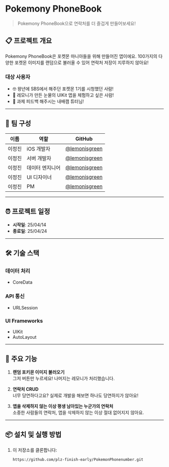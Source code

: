 # Pokemony PhoneBook

> Pokemony PhoneBook으로 연락처를 더 즐겁게 만들어보세요!  

## 📋 프로젝트 개요

Pokemony PhoneBook은 포켓몬 마니아들을 위해 만들어진 앱이에요. 100가지의 다양한 포켓몬 이미지를 랜덤으로 불러올 수 있어 연락처 저장이 지루하지 않아요! 

### 대상 사용자

- 🤓 왕년에 SBS에서 해주던 포켓몬 1기를 시청했던 사람! 
- 🍋 레모니가 만든 눈물의 UIKit 앱을 체험하고 싶은 사람!
- 🫠 과제 피드백 해주시는 내배캠 튜터님!

---

## 👥 팀 구성

| 이름      | 역할       | GitHub                           |
| -------- | -------- | --------------------------------- |
| 이정진   | iOS 개발자 | [@lemonisgreen](https://github.com/lemonisgreen) |
| 이정진   | 서버 개발자 | [@lemonisgreen](https://github.com/lemonisgreen) |
| 이정진   | 데이터 엔지니어 | [@lemonisgreen](https://github.com/lemonisgreen) |
| 이정진   | UI 디자이너 | [@lemonisgreen](https://github.com/lemonisgreen) |
| 이정진   | PM         | [@lemonisgreen](https://github.com/lemonisgreen) |

---

## ⏰ 프로젝트 일정

- **시작일**: 25/04/14  
- **종료일**: 25/04/24

---

## 🛠️ 기술 스택

### 데이터 처리
- CoreData

### API 통신
- URLSession

### UI Frameworks
- UIKit
- AutoLayout

---

## 📱 주요 기능

1. **랜덤 포키몬 이미지 불러오기**  
   그저 버튼만 누르세요! 나머지는 레모니가 처리했습니다.

2. **연락처 CRUD**  
   너무 당연하다고요? 실제로 개발을 해보면 하나도 당연하지가 않아요!

3. **앱을 삭제하지 않는 이상 평생 남아있는 누군가의 연락처**  
   소중한 사람들의 연락처, 앱을 삭제하지 않는 이상 절대 없어지지 않아요.

---

## 📦 설치 및 실행 방법

1. 이 저장소를 클론합니다:
   ```bash
   https://github.com/plz-finish-early/PokemonPhonenumber.git
